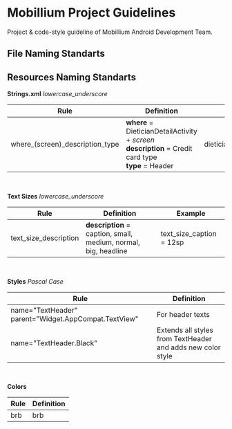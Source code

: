 # Mobillium Project Guidelines

Project & code-style guideline of Mobillium Android Development Team.


## File Naming Standarts

## Resources Naming Standarts

**Strings.xml**
*lowercase_underscore*

| Rule | Definition | Example | Common
|--|--|--|--|
| where_(screen)_description_type | **where** = DieticianDetailActivity + *screen* <br> **description** = Credit card type <br> **type** = Header  | dietician_detail_screen_credit_card_type_header | common_loading


<br>

**Text Sizes**
*lowercase_underscore*

| Rule | Definition | Example
|--|--|--|
| text_size_description  | **description** = caption, small, medium, normal, big, headline |  text_size_caption = 12sp 

<br>

**Styles**
*Pascal Case*

| Rule | Definition 
|--|--|
| name="TextHeader" parent="Widget.AppCompat.TextView" | For header texts|
|name="TextHeader.Black"| Extends all styles from TextHeader and adds new color style|

<br>

**Colors**

| Rule | Definition 
|--|--|
| brb | brb  |
